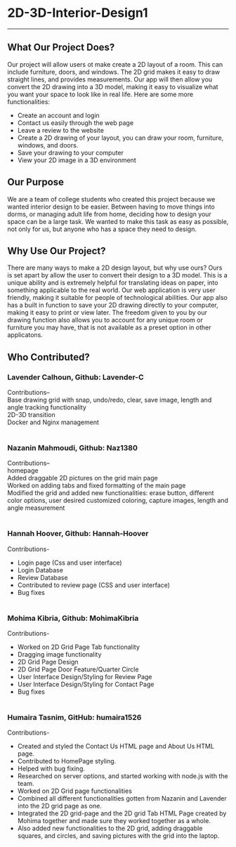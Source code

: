 # 2D-3D-Interior-Design1
-----
## What Our Project Does?
Our project will allow users ot make create a 2D layout of a room. This can include furniture, doors, and windows. The 2D grid makes it easy to draw straight lines, and provides measurements. Our app will then allow you convert the 2D drawing into a 3D model, making it easy to visualize what you want your space to look like in real life. Here are some more functionalities:
- Create an account and login
- Contact us easily through the web page
- Leave a review to the website
- Create a 2D drawing of your layout, you can draw your room, furniture, windows, and doors.
- Save your drawing to your computer
- View your 2D image in a 3D environment

## Our Purpose 
We are a team of college students who created this project because we wanted interior design to be easier. Between having to move things into dorms, or managing adult life from home, deciding how to design your space can be a large task. We wanted to make this task as easy as possible, not only for us, but anyone who has a space they need to design.
      
## Why Use Our Project?
There are many ways to make a 2D design layout, but why use ours? Ours is set apart by allow the user to convert their design to a 3D model. This is a unique ability and is extremely helpful for translating ideas on paper, into something applicable to the real world. Our web application is very user friendly, making it suitable for people of technological abilities. Our app also has a built in function to save your 2D drawing directly to your computer, making it easy to print or view later. The freedom given to you by our drawing function also allows you to account for any unique room or furniture you may have, that is not available as a preset option in other applicatons.

## Who Contributed?
### Lavender Calhoun, Github: Lavender-C <br>
Contributions–<br>
Base drawing grid with snap, undo/redo, clear, save image, length and angle tracking functionality<br>
2D-3D transition<br>
Docker and Nginx management<br><br>

### Nazanin Mahmoudi, Github: Naz1380<br>
Contributions–<br>
homepage<br>
Added draggable 2D pictures on the grid main page<br>
Worked on adding tabs and fixed formatting of the main page<br>
Modified the grid and added new functionalities: erase button, different color options, user desired customized coloring, capture images, length and angle measurement<br><br>

### Hannah Hoover, Github: Hannah-Hoover<br>
Contributions-<br>
- Login page (Css and user interface)<br>
- Login Database<br>
- Review Database<br>
- Contributed to review page (CSS and user interface) <br>
- Bug fixes<br><br>

### Mohima Kibria, Github: MohimaKibria<br>
Contributions-<br>
- Worked on 2D Grid Page Tab functionality <br>
- Dragging image functionality <br>
- 2D Grid Page Design <br>
- 2D Grid Page Door Feature/Quarter Circle<br>
- User Interface Design/Styling for Review Page <br>
- User Interface Design/Styling for Contact Page <br>
- Bug fixes<br><br>

### Humaira Tasnim, GitHub: humaira1526<br>
Contributions-<br>
- Created and styled the Contact Us HTML page and About Us HTML page.<br>
- Contributed to HomePage styling. <br>
- Helped with bug fixing.<br>
- Researched on server options, and started working with node.js with the team.<br>
- Worked on 2D Grid page functionalities<br>
- Combined all different functionalities gotten from Nazanin and Lavender into the 2D grid page as one.<br>
- Integrated the 2D grid-page and the 2D grid Tab HTML Page created by Mohima together and made sure they worked together as a whole.<br>
- Also added new functionalities to the 2D grid, adding draggable squares, and circles, and saving pictures with the grid into the laptop. <br><br>

